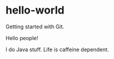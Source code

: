 # hello-world
Getting started with Git.


Hello people!

I do Java stuff.
Life is caffeine dependent.

